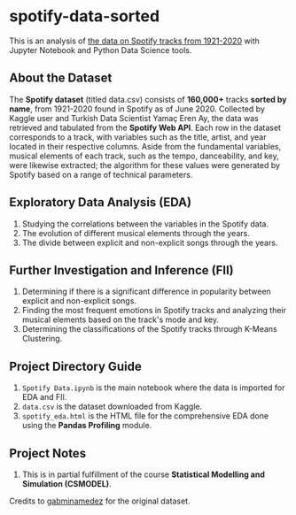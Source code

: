 # spotify-data-sorted
This is an analysis of [the data on Spotify tracks from 1921-2020](https://www.kaggle.com/yamaerenay/spotify-dataset-19212020-160k-tracks?select=data.csv) with Jupyter Notebook and Python Data Science tools.

## About the Dataset
The **Spotify dataset** (titled data.csv) consists of **160,000+** tracks **sorted by name**, from 1921-2020 found in Spotify as of June 2020. Collected by Kaggle user and Turkish Data Scientist Yamaç Eren Ay, the data was retrieved and tabulated from the **Spotify Web API**. Each row in the dataset corresponds to a track, with variables such as the title, artist, and year located in their respective columns. Aside from the fundamental variables, musical elements of each track, such as the tempo, danceability, and key, were likewise extracted; the algorithm for these values were generated by Spotify based on a range of technical parameters.

## Exploratory Data Analysis (EDA)
1. Studying the correlations between the variables in the Spotify data.
2. The evolution of different musical elements through the years.
3. The divide between explicit and non-explicit songs through the years.

## Further Investigation and Inference (FII)
1. Determining if there is a significant difference in popularity between explicit and non-explicit songs.
2. Finding the most frequent emotions in Spotify tracks and analyzing their musical elements based on the track's mode and key.
3. Determining the classifications of the Spotify tracks through K-Means Clustering.

## Project Directory Guide
1. `Spotify Data.ipynb` is the main notebook where the data is imported for EDA and FII.
2. `data.csv` is the dataset downloaded from Kaggle.
3. `spotify_eda.html` is the HTML file for the comprehensive EDA done using the **Pandas Profiling** module.

## Project Notes
1. This is in partial fulfillment of the course **Statistical Modelling and Simulation (CSMODEL)**.

Credits to [gabminamedez](https://github.com/gabminamedez/spotify-data) for the original dataset.
